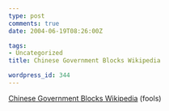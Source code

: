 ```yaml
---
type: post
comments: true
date: 2004-06-19T08:26:00Z

tags:
- Uncategorized
title: Chinese Government Blocks Wikipedia

wordpress_id: 344
---
```


[Chinese Government Blocks Wikipedia](http://arstechnica.com/news/posts/20040614-3883.html) (fools)
